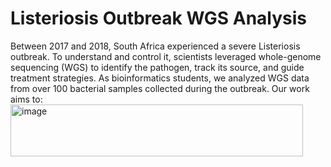 # Listeriosis Outbreak WGS Analysis 
Between 2017 and 2018, South Africa experienced a severe Listeriosis outbreak. To understand and control it, scientists leveraged whole-genome sequencing (WGS) to identify the pathogen, track its source, and guide treatment strategies. As bioinformatics students, we analyzed WGS data from over 100 bacterial samples collected during the outbreak. Our work aims to:<img width="468" height="83" alt="image" src="https://github.com/user-attachments/assets/ed9dda4b-510c-49f0-a405-1f409ff73a59" />

